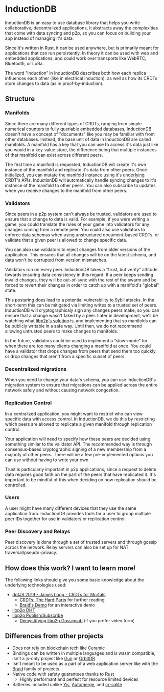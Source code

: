 # InductionDB

InductionDB is an easy to use database library that helps you write collaborative, decentralized applications.
It abstracts away the complexities that come with data syncing and p2p, so you can focus on building your app
instead of managing it's data.

Since it's written in Rust, it can be used anywhere, but is primarily meant for applications that can run
persistently. In theory it can be used with web and embedded applications, and could work over transports
like WebRTC, Bluetooth, or LoRa.

The word "induction" in InductionDB describes both how each replica influences each other (like in
electrical induction), as well as how its CRDTs store changes to data (as in proof-by-induction).

## Structure

### Manifolds

Since there are many different types of CRDTs, ranging from simple numerical counters to fully queriable
embedded databases, InductionDB doesn't have a concept of "documents" like you may be familiar with from
other databases. Instead, the base unit of data in InductionDB are called manifolds. A manifold has a
key that you can use to access it's data just like you would in a key-value store, the difference being
that multiple instances of that manifold can exist across different peers.

The first time a manifold is requested, InductionDB will create it's own instance of the manifold and replicate
it's data from other peers. Once initialized, you can mutate the manifold instance using it's underlying CRDT's
APIs. InductionDB will automatically handle syncing changes to it's instance of the manifold to other peers.
You can also subscribe to updates when you receive changes to the manifold from other peers.

### Validators

Since peers in a p2p system can't always be trusted, validators are used to ensure that a change to data is
valid. For example, if you were writing a game, you could translate the rules of your game into validators
for any changes coming from a remote peer. You could also use validators to enforce data schemas when using
unstructured document-based CRDTs, or validate that a given peer is allowed to change specific data.

You can also use validators to reject changes from older versions of the application. This ensures that all
changes will be on the latest schema, and data won't be corrupted from version mismatches.

Validators run on every peer. InductionDB takes a "trust, but verify" attitude towards ensuring data
consistency in this regard. If a peer keeps sending invalid changes, they will be out-of-sync with the rest
of the swarm and be forced to revert their changes in order to catch up with a manifold's "global" state.

This posturing does lead to a potential vulnerability to Sybil attacks. In the short-term this can be
mitigated via limiting writes to a trusted set of peers. InductionDB will cryptographicaly sign any changes
peers make, so you can ensure that a change wasn't faked by a peer. Later in development, we'll be watching what
[libp2p's solution](https://docs.libp2p.io/concepts/security/security-considerations/#sybil-attacks)
is, and implementing that so manifolds can be publicly writable in a safe way. Until then, we do not
recommend allowing untrusted peers to make changes to manifolds.

In the future, validators could be used to implement a "slow-mode" for when there are too many clients
changing a manifold at once. You could have a validator that drops changes from peers that send them
too quickly, or drop changes that aren't from a specific subset of peers.

### Decentralized migrations

When you need to change your data's schema, you can use InductionDB's migration system to ensure that
migrations can be applied across the entire network safely and without causing network congestion.

### Replication Control

In a centralized application, you might want to restrict who can view specific data with access control.
In InductionDB, we do this by restricting which peers are allowed to replicate a given manifold through
replication control.

Your application will need to specify how these peers are decided using something similar to the validator
API. The recommended way is through consensus-based cryptographic signing of a new membership from
a majority of other peers. There will be a few pre-implemented options you can use without having to write
your own.

Trust is particularly important in p2p applications, since a request to delete data requires good faith on
the part of the peers that have replicated it. It's important to be mindful of this when deciding on how
replication should be controlled.

### Users

A user might have many different devices that they use the same application from. InductionDB provides tools
for a user to group multiple peer IDs together for use in validators or replication control.

### Peer Discovery and Relays

Peer discovery is done through a set of trusted servers and through gossip across the network. Relay
servers can also be set up for NAT traversal/pseudo-privacy.

## How does this work? I want to learn more!

The following links should give you some basic knowledge about the underlying technologies used:

- [dotJS 2019 - James Long - CRDTs for Mortals](https://www.youtube.com/watch?v=DEcwa68f-jY&t=0s)
  - [CRDTs: The Hard Parts](https://www.youtube.com/watch?v=x7drE24geUw) for further reading
  - [Braid's Demo](https://braid.org/demo/interact) for an interactive demo
- [libp2p DHT](https://curriculum.pl-launchpad.io/curriculum/libp2p/dht/)
- [libp2p Publish/Subscribe](https://docs.libp2p.io/concepts/pubsub/overview/)
  - [Demystifying libp2p Gossipsub](https://www.youtube.com/watch?v=BUc4xta7Mfk) (if you prefer video form)

## Differences from other projects

- Does not rely on blockchain tech like [Ceramic](https://ceramic.network/)
- Bindings can be written in multiple languages and is wasm compatible, isn't a js-only project like [Gun](https://gun.eco/) or [OrbitDB](https://github.com/orbitdb/orbit-db)
- Isn't meant to be used as a part of a web application server like with the [Braid](https://braid.org/) family of projects.
- Native code with safety guarantees thanks to Rust
  - Highly performant and perfect for resource limited devices
- Batteries included unlike [Yjs](https://yjs.dev/), [Automerge](https://automerge.org/), and [cr-sqlite](https://github.com/vlcn-io/cr-sqlite)
